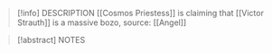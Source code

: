 
> [!info] DESCRIPTION
> [[Cosmos Priestess]] is claiming that [[Victor Strauth]] is a massive bozo, source: [[Angel]]

> [!abstract] NOTES

